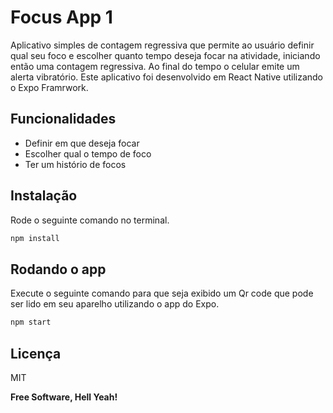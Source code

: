 # Focus App 1

Aplicativo simples de contagem regressiva que permite ao usuário definir qual seu foco e escolher quanto tempo deseja focar na atividade, iniciando então uma contagem regressiva. Ao final do tempo o celular emite um alerta vibratório.
Este aplicativo foi desenvolvido em React Native utilizando o Expo Framrwork.

## Funcionalidades

- Definir em que deseja focar
- Escolher qual o tempo de foco
- Ter um histório de focos


## Instalação



Rode o seguinte comando no terminal.

```sh
npm install
```


## Rodando o app

Execute o seguinte comando para que seja exibido um Qr code que pode ser lido em seu aparelho utilizando o app do Expo.

```sh
npm start
```
## Licença

MIT

**Free Software, Hell Yeah!**
